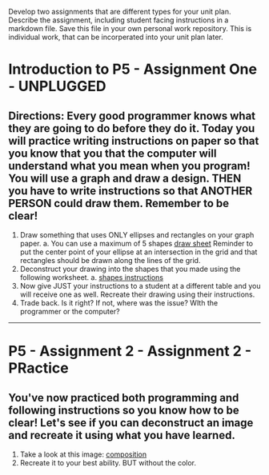 Develop two assignments that are different types for your unit plan. Describe the assignment, including student facing instructions in a markdown file. Save this file in your own personal work repository. This is individual work, that can be incorperated into your unit plan later.


# Introduction to P5 - Assignment One - UNPLUGGED
## Directions: Every good programmer knows what they are going to do before they do it. Today you will practice writing instructions on paper so that you know that you that the computer will understand what you mean when you program! You will use a graph and draw a design. THEN you have to write instructions so that ANOTHER PERSON could draw them. Remember to be clear! 
1. Draw something that uses ONLY ellipses and rectangles on your graph paper. 
  a. You can use a maximum of 5 shapes
  [draw sheet](https://docs.google.com/drawings/d/1B17Z3oj1XnFUKnnDfSTC219GOOBoAJgogwEHiUsHHsg/edit?usp=sharing)
  Reminder to put the center point of your ellipse at an intersection in the grid and that rectangles should be drawn along the lines of the grid.
2. Deconstruct your drawing into the shapes that you made using the following worksheet.
  a. [shapes instructions](https://docs.google.com/document/d/18LZwJ3P76dhPC77smRjKlMV3vKBSp6g0roo-7d2T4K0/edit?usp=sharing)
3. Now give JUST your instructions to a student at a different table and you will receive one as well. Recreate their drawing using their instructions. 
4. Trade back. Is it right? If not, where was the issue? WIth the programmer or the computer? 

---  

# P5 - Assignment 2 - Assignment 2 - PRactice
## You've now practiced both programming and following instructions so you know how to be clear! Let's see if you can deconstruct an image and recreate it using what you have learned. 
1. Take a look at this image: [composition](https://docs.google.com/presentation/d/16t2bzQr3or4NfCafuw2SVFyMpsWUDbcGpSKuyzZfD38/edit?usp=sharing)
2. Recreate it to your best ability. BUT without the color. 
